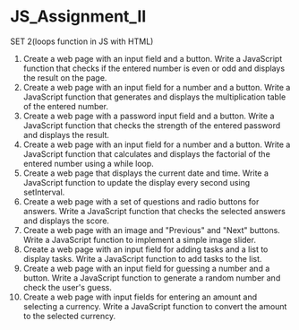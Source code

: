 # JS_Assignment_II
SET 2(loops function in JS with HTML)
1. Create a web page with an input field and a button. Write a JavaScript function that
checks if the entered number is even or odd and displays the result on the page.
2. Create a web page with an input field for a number and a button. Write a JavaScript
function that generates and displays the multiplication table of the entered number.
3. Create a web page with a password input field and a button. Write a JavaScript function
that checks the strength of the entered password and displays the result.
4. Create a web page with an input field for a number and a button. Write a JavaScript
function that calculates and displays the factorial of the entered number using a while
loop.
5. Create a web page that displays the current date and time. Write a JavaScript function to
update the display every second using setInterval.
6. Create a web page with a set of questions and radio buttons for answers. Write a
JavaScript function that checks the selected answers and displays the score.
7. Create a web page with an image and "Previous" and "Next" buttons. Write a JavaScript
function to implement a simple image slider.
8. Create a web page with an input field for adding tasks and a list to display tasks. Write a
JavaScript function to add tasks to the list.
9. Create a web page with an input field for guessing a number and a button. Write a
JavaScript function to generate a random number and check the user's guess.
10. Create a web page with input fields for entering an amount and selecting a currency.
Write a JavaScript function to convert the amount to the selected currency.
